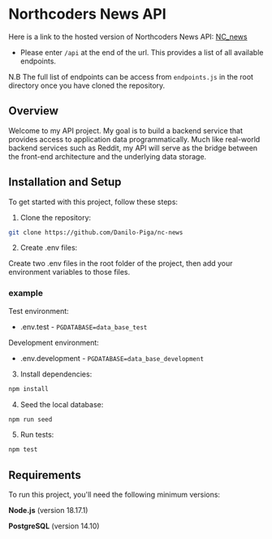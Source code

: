# Northcoders News API

Here is a link to the hosted version of Northcoders News API: [NC_news](https://nc-news-nbi4.onrender.com) 
 - Please enter `/api` at the end of the url. This provides a list of all available endpoints.

N.B The full list of endpoints can be access from `endpoints.js` in the root directory once you have cloned the repository. 

## Overview
Welcome to my API project. My goal is to build a backend service that provides access to application data programmatically. Much like real-world backend services such as Reddit, my API will serve as the bridge between the front-end architecture and the underlying data storage.

## Installation and Setup
To get started with this project, follow these steps:

1. Clone the repository:

```bash 
git clone https://github.com/Danilo-Piga/nc-news
```

2. Create .env files:

Create two .env files in the root folder of the project, then add your environment variables to those files. 

### example

Test environment:
- .env.test - `PGDATABASE=data_base_test`

Development environment:
- .env.development - `PGDATABASE=data_base_development`



3. Install dependencies:

```bash
npm install
```
4. Seed the local database:
```bash
npm run seed
```

5. Run tests:
```bash
npm test
```

## Requirements
To run this project, you'll need the following minimum versions:

**Node.js** (version 18.17.1)

**PostgreSQL** (version 14.10)
